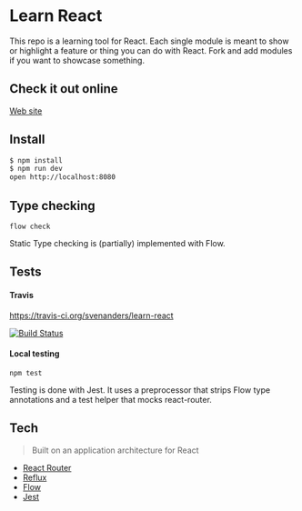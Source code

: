 # Learn React

This repo is a learning tool for React. Each single module is meant to show or highlight a feature or thing you can do with React. Fork and add modules if you want to showcase something. 

## Check it out online

[Web site](https://learnreact.robbestad.com/)

## Install

```sh
$ npm install
$ npm run dev 
open http://localhost:8080
```

## Type checking

```flow check```

Static Type checking is (partially) implemented with Flow.

## Tests

#### Travis

https://travis-ci.org/svenanders/learn-react

[![Build Status](https://travis-ci.org/svenanders/learn-react.svg?branch=master)](https://travis-ci.org/svenanders/learn-react)

#### Local testing

```npm test```

Testing is done with Jest. It uses a preprocessor that strips Flow type annotations and a test helper that mocks
react-router.

## Tech

> Built on an application architecture for React 
    
- [React Router](https://github.com/rackt/react-router)
- [Reflux](https://www.npmjs.org/package/reflux)
- [Flow](http://flowtype.org/)
- [Jest](https://facebook.github.io/jest/)

